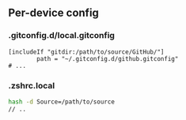 ## Per-device config

### .gitconfig.d/local.gitconfig
```gitconfig
[includeIf "gitdir:/path/to/source/GitHub/"]
		path = "~/.gitconfig.d/github.gitconfig"
# ...
```

### .zshrc.local
```bash
hash -d Source=/path/to/source
// ..
```